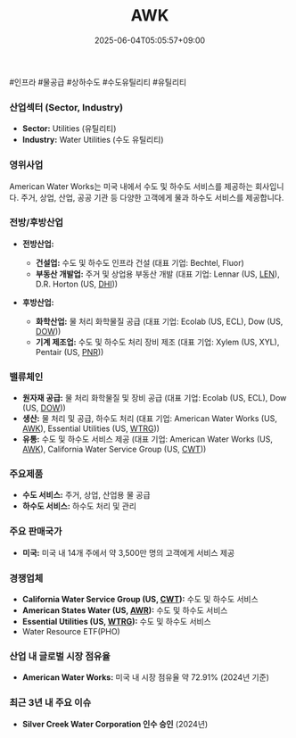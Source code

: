 ﻿---
title: "AWK"
date: 2025-06-04T05:05:57+09:00
lastmod: 2025-06-04T05:05:57+09:00
type: docs
sidebar:
  open: true
weight: 103
---
<div style="display:none">
  <meta property="article:published_time" content="2025-06-03T20:05:57Z" />
  <meta property="article:modified_time" content="2025-06-03T20:05:57Z" />
</div>
#인프라 #물공급 #상하수도 #수도유틸리티 #유틸리티

### 산업섹터 (Sector, Industry)

- **Sector:** Utilities (유틸리티)
- **Industry:** Water Utilities (수도 유틸리티)

### 영위사업

American Water Works는 미국 내에서 수도 및 하수도 서비스를 제공하는 회사입니다. 주거, 상업, 산업, 공공 기관 등 다양한 고객에게 물과 하수도 서비스를 제공합니다.

### 전방/후방산업

- **전방산업:**
    - **건설업:** 수도 및 하수도 인프라 건설 (대표 기업: Bechtel, Fluor)
    - **부동산 개발업:** 주거 및 상업용 부동산 개발 (대표 기업: Lennar (US, [LEN](/company-analysis/len/)), D.R. Horton (US, [DHI](/company-analysis/dhi/)))
      
- **후방산업:**
    - **화학산업:** 물 처리 화학물질 공급 (대표 기업: Ecolab (US, ECL), Dow (US, [DOW](/company-analysis/dow/)))
    - **기계 제조업:** 수도 및 하수도 처리 장비 제조 (대표 기업: Xylem (US, XYL), Pentair (US, [PNR](/company-analysis/pnr/)))

### 밸류체인

- **원자재 공급:** 물 처리 화학물질 및 장비 공급 (대표 기업: Ecolab (US, ECL), Dow (US, [DOW](/company-analysis/dow/)))
- **생산:** 물 처리 및 공급, 하수도 처리 (대표 기업: American Water Works (US, [AWK](/company-analysis/awk/)), Essential Utilities (US, [WTRG](/company-analysis/wtrg/)))
- **유통:** 수도 및 하수도 서비스 제공 (대표 기업: American Water Works (US, [AWK](/company-analysis/awk/)), California Water Service Group (US, [CWT](/company-analysis/cwt/)))

### 주요제품

- **수도 서비스:** 주거, 상업, 산업용 물 공급
- **하수도 서비스:** 하수도 처리 및 관리

### 주요 판매국가

- **미국:** 미국 내 14개 주에서 약 3,500만 명의 고객에게 서비스 제공

### 경쟁업체

- **California Water Service Group (US, [CWT](/company-analysis/cwt/)):** 수도 및 하수도 서비스
- **American States Water (US, [AWR](/company-analysis/awr/)):** 수도 및 하수도 서비스
- **Essential Utilities (US, [WTRG](/company-analysis/wtrg/)):** 수도 및 하수도 서비스
- Water Resource ETF(PHO)

### 산업 내 글로벌 시장 점유율

- **American Water Works:** 미국 내 시장 점유율 약 72.91% (2024년 기준)

### 최근 3년 내 주요 이슈

- **Silver Creek Water Corporation 인수 승인** (2024년)
